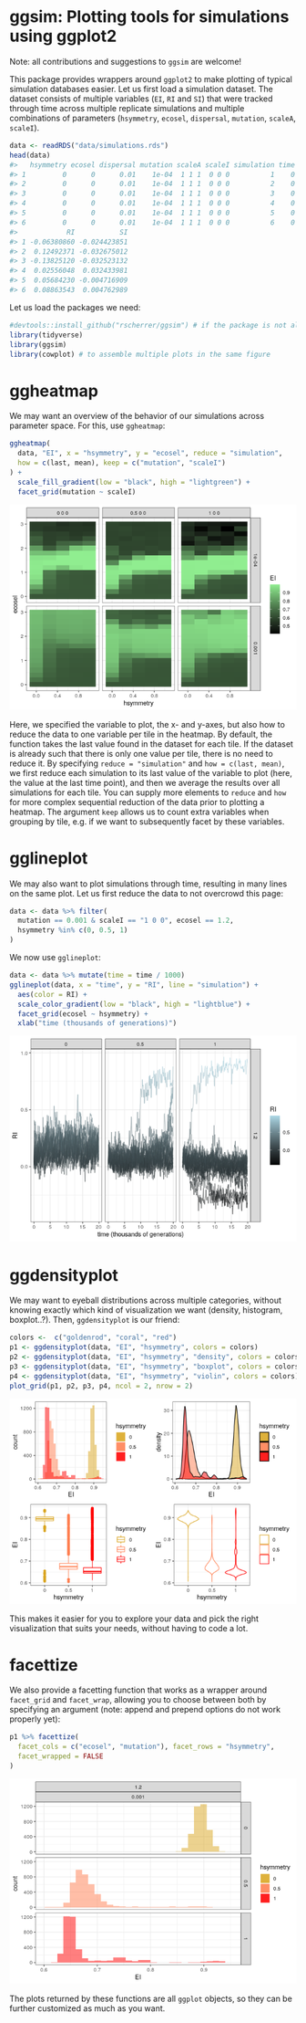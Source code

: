 # ggsim: Plotting tools for simulations using ggplot2

Note: all contributions and suggestions to `ggsim` are welcome!

This package provides wrappers around `ggplot2` to make plotting of typical simulation databases easier. Let us first load a simulation dataset. The dataset consists of multiple variables (`EI`, `RI` and `SI`) that were tracked through time across multiple replicate simulations and multiple combinations of parameters (`hsymmetry`, `ecosel`, `dispersal`, `mutation`, `scaleA`, `scaleI`). 


```r
data <- readRDS("data/simulations.rds")
head(data)
#>   hsymmetry ecosel dispersal mutation scaleA scaleI simulation time        EI
#> 1         0      0      0.01    1e-04  1 1 1  0 0 0          1    0 0.6404106
#> 2         0      0      0.01    1e-04  1 1 1  0 0 0          2    0 0.6204491
#> 3         0      0      0.01    1e-04  1 1 1  0 0 0          3    0 0.6490856
#> 4         0      0      0.01    1e-04  1 1 1  0 0 0          4    0 0.6324447
#> 5         0      0      0.01    1e-04  1 1 1  0 0 0          5    0 0.6501745
#> 6         0      0      0.01    1e-04  1 1 1  0 0 0          6    0 0.6145278
#>            RI           SI
#> 1 -0.06380860 -0.024423851
#> 2  0.12492371 -0.032675012
#> 3 -0.13825120 -0.032523132
#> 4  0.02556048  0.032433981
#> 5  0.05684230 -0.004716909
#> 6  0.08863543  0.004762989
```

Let us load the packages we need:


```r
#devtools::install_github("rscherrer/ggsim") # if the package is not already installed
library(tidyverse)
library(ggsim)
library(cowplot) # to assemble multiple plots in the same figure
```

# ggheatmap

We may want an overview of the behavior of our simulations across parameter space. For this, use `ggheatmap`:


```r
ggheatmap(
  data, "EI", x = "hsymmetry", y = "ecosel", reduce = "simulation", 
  how = c(last, mean), keep = c("mutation", "scaleI")
) + 
  scale_fill_gradient(low = "black", high = "lightgreen") +
  facet_grid(mutation ~ scaleI)
```

![](vignette_files/figure-html/unnamed-chunk-3-1.png)<!-- -->

Here, we specified the variable to plot, the x- and y-axes, but also how to reduce the data to one variable per tile in the heatmap. By default, the function takes the last value found in the dataset for each tile. If the dataset is already such that there is only one value per tile, there is no need to reduce it. By specifying `reduce = "simulation"` and `how = c(last, mean)`, we first reduce each simulation to its last value of the variable to plot (here, the value at the last time point), and then we average the results over all simulations for each tile. You can supply more elements to `reduce` and `how` for more complex sequential reduction of the data prior to plotting a heatmap. The argument `keep` allows us to count extra variables when grouping by tile, e.g. if we want to subsequently facet by these variables.

# gglineplot

We may also want to plot simulations through time, resulting in many lines on the same plot. Let us first reduce the data to not overcrowd this page:


```r
data <- data %>% filter(
  mutation == 0.001 & scaleI == "1 0 0", ecosel == 1.2, 
  hsymmetry %in% c(0, 0.5, 1)
)
```

We now use `gglineplot`:


```r
data <- data %>% mutate(time = time / 1000)
gglineplot(data, x = "time", y = "RI", line = "simulation") + 
  aes(color = RI) +
  scale_color_gradient(low = "black", high = "lightblue") +
  facet_grid(ecosel ~ hsymmetry) +
  xlab("time (thousands of generations)")
```

![](vignette_files/figure-html/unnamed-chunk-5-1.png)<!-- -->

# ggdensityplot

We may want to eyeball distributions across multiple categories, without knowing exactly which kind of visualization we want (density, histogram, boxplot..?). Then, `ggdensityplot` is our friend:


```r
colors <-  c("goldenrod", "coral", "red")
p1 <- ggdensityplot(data, "EI", "hsymmetry", colors = colors)
p2 <- ggdensityplot(data, "EI", "hsymmetry", "density", colors = colors)
p3 <- ggdensityplot(data, "EI", "hsymmetry", "boxplot", colors = colors)
p4 <- ggdensityplot(data, "EI", "hsymmetry", "violin", colors = colors)
plot_grid(p1, p2, p3, p4, ncol = 2, nrow = 2)
```

![](vignette_files/figure-html/unnamed-chunk-6-1.png)<!-- -->

This makes it easier for you to explore your data and pick the right visualization that suits your needs, without having to code a lot.

# facettize

We also provide a facetting function that works as a wrapper around `facet_grid` and `facet_wrap`, allowing you to choose between both by specifying an argument (note: append and prepend options do not work properly yet):


```r
p1 %>% facettize(
  facet_cols = c("ecosel", "mutation"), facet_rows = "hsymmetry", 
  facet_wrapped = FALSE
)
```

![](vignette_files/figure-html/unnamed-chunk-7-1.png)<!-- -->

The plots returned by these functions are all `ggplot` objects, so they can be further customized as much as you want.
